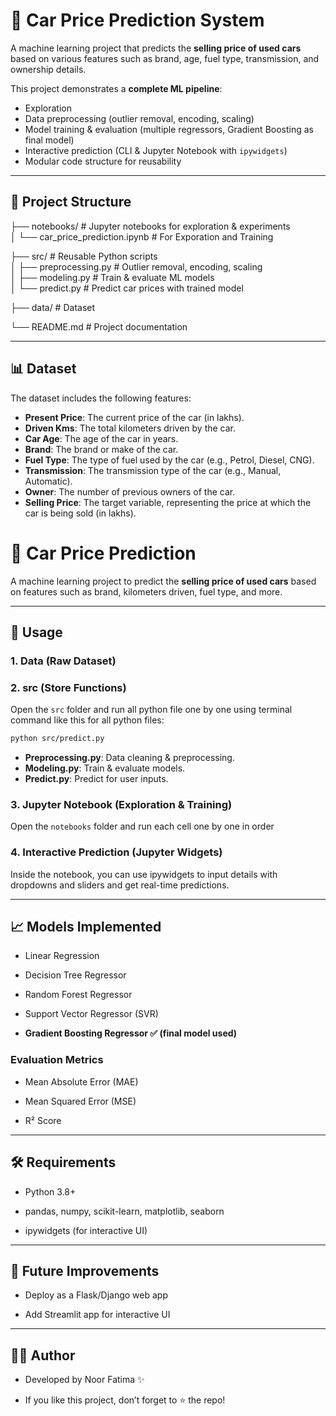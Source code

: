 # 🚗 Car Price Prediction System  

A machine learning project that predicts the **selling price of used cars** based on various features such as brand, age, fuel type, transmission, and ownership details.  

This project demonstrates a **complete ML pipeline**:
- Exploration
- Data preprocessing (outlier removal, encoding, scaling)
- Model training & evaluation (multiple regressors, Gradient Boosting as final model)
- Interactive prediction (CLI & Jupyter Notebook with `ipywidgets`)
- Modular code structure for reusability  

---

## 📂 Project Structure  

├── notebooks/ # Jupyter notebooks for exploration & experiments  
│  └── car_price_prediction.ipynb # For Exporation and Training
  

├── src/ # Reusable Python scripts  
│ ├── preprocessing.py # Outlier removal, encoding, scaling  
│ ├── modeling.py # Train & evaluate ML models  
│ └── predict.py # Predict car prices with trained model  

├── data/ # Dataset  

└── README.md # Project documentation  

---
## 📊 Dataset

The dataset includes the following features:

- **Present Price**: The current price of the car (in lakhs).
- **Driven Kms**: The total kilometers driven by the car.
- **Car Age**: The age of the car in years.
- **Brand**: The brand or make of the car.
- **Fuel Type**: The type of fuel used by the car (e.g., Petrol, Diesel, CNG).
- **Transmission**: The transmission type of the car (e.g., Manual, Automatic).
- **Owner**: The number of previous owners of the car.
- **Selling Price**: The target variable, representing the price at which the car is being sold (in lakhs).

# 🚗 Car Price Prediction

A machine learning project to predict the **selling price of used cars** based on features such as brand, kilometers driven, fuel type, and more.  

---

## 🚀 Usage
### 1. Data (Raw Dataset)
### 2. src (Store Functions)

Open the `src` folder and run all python file one by one using terminal command like this for all python files:
```bash
python src/predict.py
```
- **Preprocessing.py**: Data cleaning & preprocessing.
- **Modeling.py**: Train & evaluate models.
- **Predict.py**: Predict for user inputs.

### 3. Jupyter Notebook (Exploration & Training)
Open the `notebooks` folder and run each cell one by one in order

### 4. Interactive Prediction (Jupyter Widgets)
 Inside the notebook, you can use ipywidgets to input details with dropdowns and sliders and get real-time predictions.
 
---
## 📈 Models Implemented

- Linear Regression

- Decision Tree Regressor

- Random Forest Regressor

- Support Vector Regressor (SVR)

- **Gradient Boosting Regressor ✅ (final model used)**

### Evaluation Metrics

- Mean Absolute Error (MAE)

- Mean Squared Error (MSE)

- R² Score

---
## 🛠️ Requirements

- Python 3.8+

- pandas, numpy, scikit-learn, matplotlib, seaborn

- ipywidgets (for interactive UI)
---
## 📌 Future Improvements

- Deploy as a Flask/Django web app

- Add Streamlit app for interactive UI
---
## 👩‍💻 Author

- Developed by Noor Fatima ✨

- If you like this project, don’t forget to ⭐ the repo!
